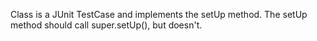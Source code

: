 Class is a JUnit TestCase and implements the setUp method. The setUp method should call super.setUp(), but doesn't.